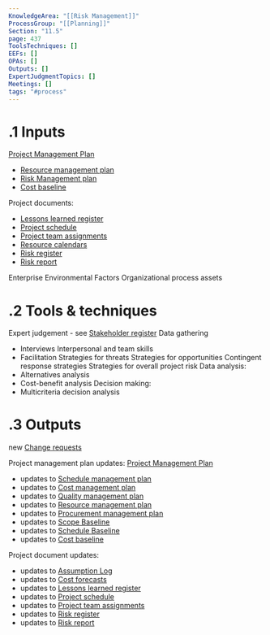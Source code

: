 ```yaml
---
KnowledgeArea: "[[Risk Management]]"
ProcessGroup: "[[Planning]]"
Section: "11.5"
page: 437
ToolsTechniques: []
EEFs: []
OPAs: []
Outputs: []
ExpertJudgmentTopics: []
Meetings: []
tags: "#process"
---
```

# .1 Inputs

[Project Management Plan](Project%20Management%20Plan.md)
* [Resource management plan](Resource%20management%20plan.md)
* [Risk Management plan](Risk%20Management%20plan.md)
* [Cost baseline](Cost%20baseline.md)

Project documents:
* [Lessons learned register](Lessons%20learned%20register.md)
* [Project schedule](Project%20schedule.md)
* [Project team assignments](Project%20team%20assignments.md)
* [Resource calendars](Resource%20calendars.md)
* [Risk register](Risk%20register.md)
* [Risk report](Risk%20report.md)

Enterprise Environmental Factors
Organizational process assets

# .2 Tools & techniques
Expert judgement - see [Stakeholder register](Stakeholder%20register.md)
Data gathering
* Interviews
Interpersonal and team skills
* Facilitation
Strategies for threats
Strategies for opportunities
Contingent response strategies
Strategies for overall project risk
Data analysis:
* Alternatives analysis
* Cost-benefit analysis
Decision making:
* Multicriteria decision analysis

# .3 Outputs
new [Change requests](Change%20requests.md)

Project management plan updates: [Project Management Plan](Project%20Management%20Plan.md)
* updates to [Schedule management plan](Schedule%20management%20plan.md)
* updates to [Cost management plan](Cost%20management%20plan.md)
* updates to [Quality management plan](Quality%20management%20plan.md)
* updates to [Resource management plan](Resource%20management%20plan.md)
* updates to [Procurement management plan](Procurement%20management%20plan.md)
* updates to [Scope Baseline](Scope%20Baseline.md)
* updates to [Schedule Baseline](Schedule%20Baseline.md)
* updates to [Cost baseline](Cost%20baseline.md)

Project document updates:
* updates to [Assumption Log](Assumption%20Log.md)
* updates to [Cost forecasts](Cost%20forecasts.md)
* updates to [Lessons learned register](Lessons%20learned%20register.md)
* updates to [Project schedule](Project%20schedule.md)
* updates to [Project team assignments](Project%20team%20assignments.md)
* updates to [Risk register](Risk%20register.md)
* updates to [Risk report](Risk%20report.md)


